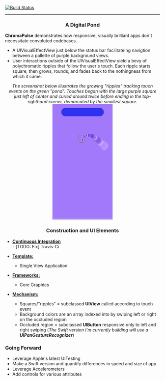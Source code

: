[![Build Status](https://travis-ci.org/MadArkitekt/ChromaPulse.svg?branch=master)](https://travis-ci.org/MadArkitekt/ChromaPulse)
<hr>
<center><h3>A Digital Pond</h3></center>
<p><strong>ChromaPulse</strong> demonstrates how responsive, visually brilliant apps don't necessitate convoluted codebases.</p>
<p>
<ul>
    <li>A UIVisualEffectView just below the status bar facilitateing navigtion between a pallette of purple background views.</li>
    <li>User interactions outside of the UIVisualEffectView yield a bevy of polychromatic ripples that follow the user's touch. Each ripple starts square, then grows, rounds, and fades back to the nothingness from which it came.</li>
</ul>
</p>
<center><em>The screenshot below illustrates the growing "ripples" tracking touch events on the green "pond". Touches began with the large purple square just left of center and curled around twice before ending in the top-righthand corner, demarcated by the smallest square. </em></center>  
<center><img style="float: center" src="ChromaPulse.gif" width=195.25 height=375></center>
<center><h3>Construction and UI Elements</h3></center>

- <strong><u>Continuous Integration</u></strong>  
        - [TODO: Fix] Travis-Ci
- <strong><u>Template:</u></strong>
	- Single View Application  
 
- <strong><u>Frameworks:</u></strong>
	- Core Graphics
 
- <strong><u>Mechanism:</u></strong>
	- Squares/"ripples" = subclassed <strong>UIView</strong> called according to touch event
	- Background colors are an array indexed into by swiping left or right on the occluded region<br>
	- Occluded region = subclassed <strong>UIButton</strong> responsive only to left and right swiping (*The Swift version I'm currently building will use a <strong>UIPanGestureRecognizer</strong>*)

<h3>Going Forward</h3>
        <ul>
	 <li>Leverage Apple's latest UITesting</li>
	 <li>Make a Swift version and quantify differences in speed and size of app.</li>
         <li>Leverage Accelerometers</li>
         <li>Add controls for various attributes</li>
        </ul>
